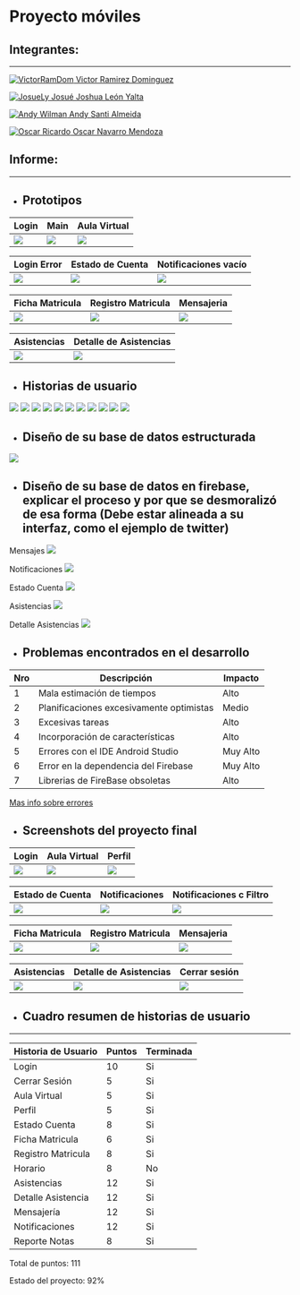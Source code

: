 Proyecto móviles
==================

## Integrantes:
---

[![VictorRamDom](https://avatars2.githubusercontent.com/u/15022592?s=40&v=4) Victor Ramirez Dominguez]()

[![JosueLy](https://i.imgur.com/fOdkI7y.jpg?1) Josué Joshua León Yalta](https://github.com/JosueLy)

[![Andy Wilman](https://avatars.articulate.com/user/avatar/0fab1b90-b37f-0131-2ee8-22000b2f96a1/micro_1406932637.png) Andy Santi Almeida]()

[![Oscar Ricardo](https://avatars.articulate.com/user/avatar/0fab1b90-b37f-0131-2ee8-22000b2f96a1/micro_1406932637.png) Oscar Navarro Mendoza]() 

## Informe:

---

* ## Prototipos


| Login | Main | Aula Virtual |
| -------- | -------- | -------- |
| ![](https://i.imgur.com/KO9Ko1o.png) | ![](https://i.imgur.com/9E467Jn.png) | ![](https://i.imgur.com/ij8H3jp.png) |


| Login Error | Estado de Cuenta | Notificaciones vacío |
| -------- | -------- | -------- |
| ![](https://i.imgur.com/2TUQnu6.png) | ![](https://i.imgur.com/8ozFRAJ.png) | ![](https://i.imgur.com/UexU7vJ.png) |


| Ficha Matricula | Registro Matricula | Mensajeria |
| -------- | -------- | -------- |
| ![](https://i.imgur.com/qEXlega.png) | ![](https://i.imgur.com/h2bIZOs.png) | ![](https://i.imgur.com/aq5DDFt.png) |

| Asistencias | Detalle de Asistencias|
|------------|-----------------------|
| ![](https://i.imgur.com/ZpGQejJ.png) | ![](https://i.imgur.com/lQVx4jZ.png) |

* ## Historias de usuario

![](https://i.imgur.com/SgYHax1.png)
![](https://i.imgur.com/Es5IU7q.png)
![](https://i.imgur.com/P5gymJx.png)
![](https://i.imgur.com/rUyJQzx.png)
![](https://i.imgur.com/yx86He8.png)
![](https://i.imgur.com/r0TR666.png)
![](https://i.imgur.com/g4Ml31e.png)
![](https://i.imgur.com/cvuBDSn.png)
![](https://i.imgur.com/AVxaaFa.png)
![](https://i.imgur.com/CKAsvQl.png)
![](https://i.imgur.com/gNGoDxM.png)

* ## Diseño de su base de datos estructurada
![](https://i.imgur.com/ymSgKoy.png)

* ## Diseño de su base de datos en firebase, explicar el proceso y por que se desmoralizó de esa forma (Debe estar alineada a su interfaz, como el ejemplo de twitter)

Mensajes
![](https://i.imgur.com/ceIAYE0.png)

Notificaciones
![](https://i.imgur.com/AGT0uO8.png)

Estado Cuenta
![](https://i.imgur.com/83GgzwI.png)

Asistencias
![](https://i.imgur.com/obbukDe.png?1)

Detalle Asistencias
![](https://i.imgur.com/JHEJlNE.png?1)


* ## Problemas encontrados en el desarrollo

| Nro | Descripción | Impacto |
| --- | ----------- | -------- |
| 1   | Mala estimación de tiempos  | Alto     |
| 2   | Planificaciones excesivamente optimistas | Medio   |
| 3   | Excesivas tareas  | Alto     |
| 4   | Incorporación de características | Alto     |
| 5   | Errores con el IDE Android Studio | Muy Alto |
| 6   | Error en la dependencia del Firebase | Muy Alto |
| 7   | Librerias de FireBase obsoletas | Alto |

[Mas info sobre errores](http://www.javiergarzas.com/2010/06/errores-clasicos-desarrollo-software.html)

* ## Screenshots del proyecto final

| Login | Aula Virtual | Perfil |
| -------- | -------- | -------- |
| ![](https://i.imgur.com/n2FNmtg.png) | ![](https://i.imgur.com/7CA97Ek.png) | ![](https://i.imgur.com/DthPq8s.png) |


| Estado de Cuenta | Notificaciones | Notificaciones c Filtro |
| -------- | -------- | -------- |
| ![](https://i.imgur.com/8dhTxVl.png) | ![](https://i.imgur.com/75XZjUj.png) | ![](https://i.imgur.com/lKkGOFg.png) |


| Ficha Matricula | Registro Matricula | Mensajeria |
| -------- | -------- | -------- |
| ![](https://i.imgur.com/FNCtYud.png) | ![](https://i.imgur.com/U0G7s90.png) | ![](https://i.imgur.com/g1lXwBZ.png) |

| Asistencias | Detalle de Asistencias| Cerrar sesión |
|-------------|-----------------------|---------------|
| ![](https://i.imgur.com/q9Aeemz.png) | ![](https://i.imgur.com/un70itd.png) | ![](https://i.imgur.com/T8pUA7b.png) |

* ## Cuadro resumen de historias de usuario
---
| Historia de Usuario  | Puntos | Terminada |
| -------------------- | ------ | --------- |
| Login                | 10     | Si        |
| Cerrar Sesión        | 5      | Si        |
| Aula Virtual         | 5      | Si        |
| Perfil               | 5      | Si        |
| Estado Cuenta        | 8      | Si        |
| Ficha Matricula      | 6      | Si        |
| Registro Matricula   | 8      | Si        |
| Horario              | 8      | No        |
| Asistencias          | 12     | Si        |
| Detalle Asistencia   | 12     | Si        |
| Mensajería           | 12     | Si        |
| Notificaciones       | 12     | Si        |
| Reporte Notas        | 8      | Si        |


Total de puntos: 111

Estado del proyecto: 92%
